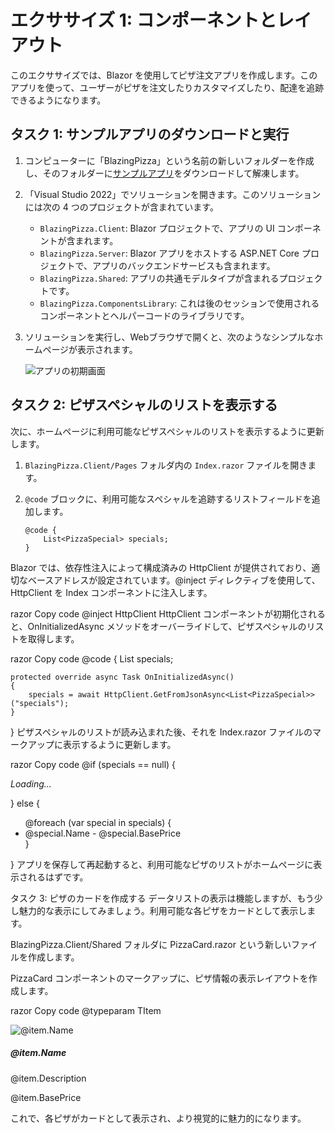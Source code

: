 # エクササイズ 1: コンポーネントとレイアウト

このエクササイズでは、Blazor を使用してピザ注文アプリを作成します。このアプリを使って、ユーザーがピザを注文したりカスタマイズしたり、配達を追跡できるようになります。

## タスク 1: サンプルアプリのダウンロードと実行

1. コンピューターに「BlazingPizza」という名前の新しいフォルダーを作成し、そのフォルダーに[サンプルアプリ](https://github.com/opsgility/blazorworkshop/releases/latest)をダウンロードして解凍します。
2. 「Visual Studio 2022」でソリューションを開きます。このソリューションには次の 4 つのプロジェクトが含まれています。
   - `BlazingPizza.Client`: Blazor プロジェクトで、アプリの UI コンポーネントが含まれます。
   - `BlazingPizza.Server`: Blazor アプリをホストする ASP.NET Core プロジェクトで、アプリのバックエンドサービスも含まれます。
   - `BlazingPizza.Shared`: アプリの共通モデルタイプが含まれるプロジェクトです。
   - `BlazingPizza.ComponentsLibrary`: これは後のセッションで使用されるコンポーネントとヘルパーコードのライブラリです。
3. ソリューションを実行し、Webブラウザで開くと、次のようなシンプルなホームページが表示されます。

   ![アプリの初期画面](images/initial-app-screen.png)

## タスク 2: ピザスペシャルのリストを表示する

次に、ホームページに利用可能なピザスペシャルのリストを表示するように更新します。

1. `BlazingPizza.Client/Pages` フォルダ内の `Index.razor` ファイルを開きます。
2. `@code` ブロックに、利用可能なスペシャルを追跡するリストフィールドを追加します。

   ```razor
   @code {
       List<PizzaSpecial> specials;
   }
Blazor では、依存性注入によって構成済みの HttpClient が提供されており、適切なベースアドレスが設定されています。@inject ディレクティブを使用して、HttpClient を Index コンポーネントに注入します。

razor
Copy code
@inject HttpClient HttpClient
コンポーネントが初期化されると、OnInitializedAsync メソッドをオーバーライドして、ピザスペシャルのリストを取得します。

razor
Copy code
@code {
    List<PizzaSpecial> specials;

    protected override async Task OnInitializedAsync()
    {
        specials = await HttpClient.GetFromJsonAsync<List<PizzaSpecial>>("specials");
    }
}
ピザスペシャルのリストが読み込まれた後、それを Index.razor ファイルのマークアップに表示するように更新します。

razor
Copy code
@if (specials == null)
{
    <p><em>Loading...</em></p>
}
else
{
    <ul>
        @foreach (var special in specials)
        {
            <li>@special.Name - @special.BasePrice</li>
        }
    </ul>
}
アプリを保存して再起動すると、利用可能なピザのリストがホームページに表示されるはずです。



タスク 3: ピザのカードを作成する
データリストの表示は機能しますが、もう少し魅力的な表示にしてみましょう。利用可能な各ピザをカードとして表示します。

BlazingPizza.Client/Shared フォルダに PizzaCard.razor という新しいファイルを作成します。

PizzaCard コンポーネントのマークアップに、ピザ情報の表示レイアウトを作成します。

razor
Copy code
@typeparam TItem

<div class="card">
    <img src="@item.ImageUrl" class="card-img-top" alt="@item.Name" />
    <div class="card-body">
        <h5 class="card-title">@item.Name</h5>
        <p class="card-text">@item.Description</p>
        <p class="card-price">@item.BasePrice</p>
    </div>
</div>


これで、各ピザがカードとして表示され、より視覚的に魅力的になります。